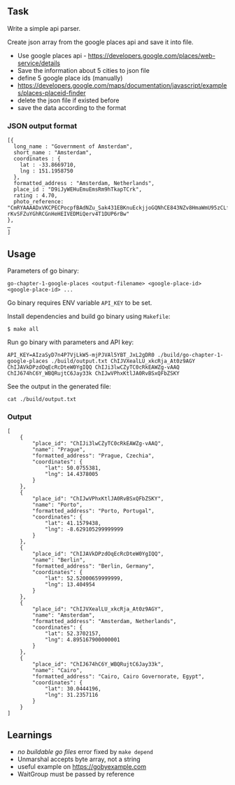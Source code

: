 ## Task

Write a simple api parser.

Create json array from the google places api and save it into file.

- Use google places api - https://developers.google.com/places/web-service/details
- Save the information about 5 cities to json file
- define 5 google place ids (manually)
- https://developers.google.com/maps/documentation/javascript/examples/places-placeid-finder
- delete the json file if existed before
- save the data according to the format

### JSON output format

```
[{
  long_name : "Government of Amsterdam",
  short_name : "Amsterdam",
  coordinates : {
    lat : -33.8669710,
    lng : 151.1958750
  },
  formatted_address : "Amsterdam, Netherlands",
  place_id : "D9iJyWEHuEmuEmsRm9hTkapTCrk",
  rating : 4.70,
  photo_reference: "CmRYAAAADxVKCPECPocpfBAdNZu_Sak431EBKnuEckjjoGQNhCE843NZv8HmaWmU95zCLfOqdGqq4xqLi8g_4UFHINR9xiQOUmXJhtFC_u7t3CZOX_q0MXPiIR7IJp2wHEWOZm35EhDAV0GWdK8FZzH-rKvSFZuYGhRCGnHeHEIVEDMiQerv4T1DUP6rBw"
},
…
]
```   

## Usage

Parameters of go binary:

```
go-chapter-1-google-places <output-filename> <google-place-id> <google-place-id> ...
```

Go binary requires ENV variable `API_KEY` to be set.

Install dependencies and build go binary using `Makefile`:

```
$ make all
```

Run go binary with parameters and API key:

```
API_KEY=AIzaSyD7n4P7VjLkW5-mjPJVAl5YBT_JxL2gDR0 ./build/go-chapter-1-google-places ./build/output.txt ChIJVXealLU_xkcRja_At0z9AGY ChIJAVkDPzdOqEcRcDteW0YgIQQ ChIJi3lwCZyTC0cRkEAWZg-vAAQ ChIJ674hC6Y_WBQRujtC6Jay33k ChIJwVPhxKtlJA0RvBSxQFbZSKY
```

See the output in the generated file:

```
cat ./build/output.txt
```

### Output

```
[
	{
		"place_id": "ChIJi3lwCZyTC0cRkEAWZg-vAAQ",
		"name": "Prague",
		"formatted_address": "Prague, Czechia",
		"coordinates": {
			"lat": 50.0755381,
			"lng": 14.4378005
		}
	},
	{
		"place_id": "ChIJwVPhxKtlJA0RvBSxQFbZSKY",
		"name": "Porto",
		"formatted_address": "Porto, Portugal",
		"coordinates": {
			"lat": 41.1579438,
			"lng": -8.629105299999999
		}
	},
	{
		"place_id": "ChIJAVkDPzdOqEcRcDteW0YgIQQ",
		"name": "Berlin",
		"formatted_address": "Berlin, Germany",
		"coordinates": {
			"lat": 52.52000659999999,
			"lng": 13.404954
		}
	},
	{
		"place_id": "ChIJVXealLU_xkcRja_At0z9AGY",
		"name": "Amsterdam",
		"formatted_address": "Amsterdam, Netherlands",
		"coordinates": {
			"lat": 52.3702157,
			"lng": 4.895167900000001
		}
	},
	{
		"place_id": "ChIJ674hC6Y_WBQRujtC6Jay33k",
		"name": "Cairo",
		"formatted_address": "Cairo, Cairo Governorate, Egypt",
		"coordinates": {
			"lat": 30.0444196,
			"lng": 31.2357116
		}
	}
]
```

## Learnings

- *no buildable go files* error fixed by `make depend`
- Unmarshal accepts byte array, not a string
- useful example on https://gobyexample.com
- WaitGroup must be passed by reference
